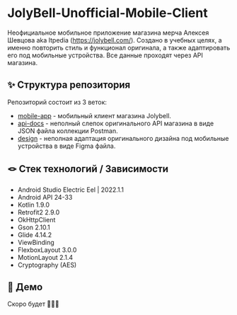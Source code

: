 # JolyBell-Unofficial-Mobile-Client
Неофициальное мобильное приложение магазина мерча Алексея Шевцова aka Itpedia (https://jolybell.com/). 
Создано в учебных целях, а именно повторить стиль и функционал оригинала, а также адаптировать его под мобильные устройства. Все данные проходят через API магазина.

## ✨ Структура репозитория
Репозиторий состоит из 3 веток:
* [mobile-app](https://github.com/Calrission/JolyBell-Unofficial-Mobile-Client/tree/mobile-app) - мобильный клиент магазина Jolybell.
* [api-docs](https://github.com/Calrission/JolyBell-Unofficial-Mobile-Client/tree/api-docs) - неполный слепок оригинального API магазина в виде JSON файла коллекции Postman.
* [design](https://github.com/Calrission/JolyBell-Unofficial-Mobile-Client/tree/design) - неполная адаптация оригинального дизайна под мобильные устройства в виде Figma файла.

## 🪢 Стек технологий / Зависимости
* Android Studio Electric Eel | 2022.1.1
* Android API 24-33
* Kotlin 1.9.0
* Retrofit2 2.9.0
* OkHttpClient
* Gson 2.10.1
* Glide 4.14.2
* ViewBinding 
* FlexboxLayout 3.0.0
* MotionLayout 2.1.4
* Cryptography (AES)

## 🎥 Демо
Скоро будет 👀👀👀
